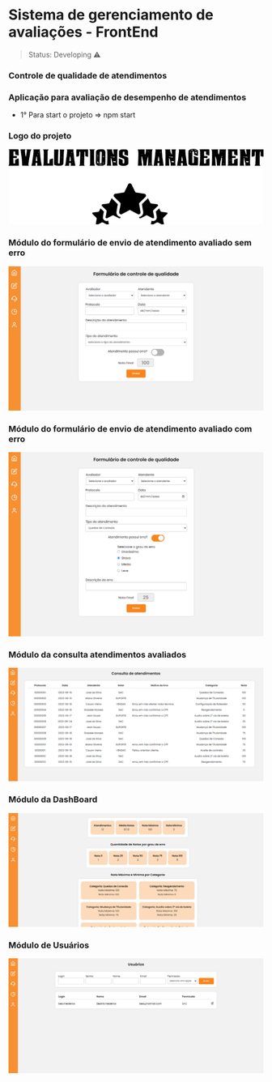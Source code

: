 <h1>Sistema de gerenciamento de avaliações - FrontEnd </h1> 

> Status: Developing ⚠️

### Controle de qualidade de atendimentos 

### Aplicação para avaliação de desempenho de atendimentos

+ 1° Para start o projeto => npm start

### Logo do projeto
![Logo do projeto](src/assets/imgs/EvaluationsManagementWelcome.png)


### Módulo do formulário de envio de atendimento avaliado sem erro
![Imagem do formulário](src/assets/imgs/FormScreen.png)

### Módulo do formulário de envio de atendimento avaliado com erro
![Imagem do formulário](src/assets/imgs/FormErrorScreen.png)

### Módulo da consulta atendimentos avaliados
![Imagem da consulta de atendimentos](src/assets/imgs/AttendancesScreen.png)

### Módulo da DashBoard
![Imagem do dashboard](src/assets/imgs/DashScreen.png)

### Módulo de Usuários
![Imagem dos usuários](src/assets/imgs/UsersScreen.png)
